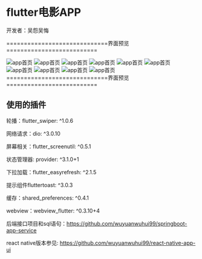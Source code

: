 # flutter电影APP

开发者：吴怨吴悔

=============================界面预览==========================

![app首页](https://github.com/wuyuanwuhui99/flutter-movie-app-ui/raw/main/movie1.png)
![app首页](https://github.com/wuyuanwuhui99/flutter-movie-app-ui/raw/main/movie2.png)
![app首页](https://github.com/wuyuanwuhui99/flutter-movie-app-ui/raw/main/movie3.png)
![app首页](https://github.com/wuyuanwuhui99/flutter-movie-app-ui/raw/main/movie4.png)
![app首页](https://github.com/wuyuanwuhui99/flutter-movie-app-ui/raw/main/movie5.png)
![app首页](https://github.com/wuyuanwuhui99/flutter-movie-app-ui/raw/main/movie6.png)
![app首页](https://github.com/wuyuanwuhui99/flutter-movie-app-ui/raw/main/movie7.png)
![app首页](https://github.com/wuyuanwuhui99/flutter-movie-app-ui/raw/main/movie8.png)
![app首页](https://github.com/wuyuanwuhui99/flutter-movie-app-ui/raw/main/movie9.png)
![app首页](https://github.com/wuyuanwuhui99/flutter-movie-app-ui/raw/main/movie10.png)
=============================界面预览==========================
## 使用的插件

轮播：flutter_swiper: ^1.0.6

网络请求：dio: ^3.0.10

屏幕相关：flutter_screenutil: ^0.5.1

状态管理器: provider: ^3.1.0+1	

下拉加载：flutter_easyrefresh: ^2.1.5

提示组件fluttertoast: ^3.0.3

缓存：shared_preferences: ^0.4.1

webview：webview_flutter: ^0.3.10+4

后端接口项目和sql语句：https://github.com/wuyuanwuhui99/springboot-app-service

react native版本参见: https://github.com/wuyuanwuhui99/react-native-app-ui
